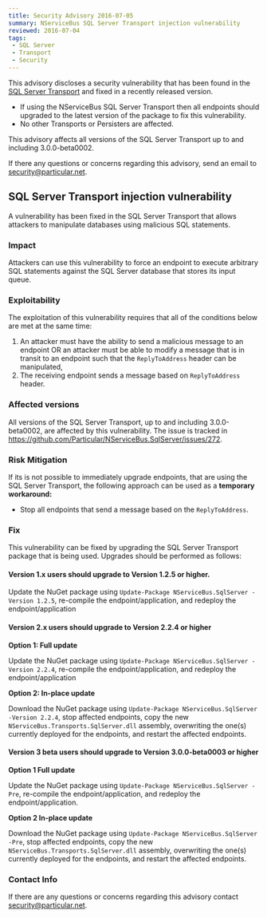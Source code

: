 ```yaml
---
title: Security Advisory 2016-07-05
summary: NServiceBus SQL Server Transport injection vulnerability
reviewed: 2016-07-04
tags:
 - SQL Server
 - Transport
 - Security
---
```


This advisory discloses a security vulnerability that has been found in the [SQL Server Transport](/nservicebus/sqlserver/) and fixed in a recently released version.

 * If using the NServiceBus SQL Server Transport then all endpoints should upgraded to the latest version of the package to fix this vulnerability.
 * No other Transports or Persisters are affected.

This advisory affects all versions of the SQL Server Transport up to and including 3.0.0-beta0002.

If there any questions or concerns regarding this advisory, send an email to [security@particular.net](mailto://security@particular.net).


## SQL Server Transport injection vulnerability

A vulnerability has been fixed in the SQL Server Transport that allows attackers to manipulate databases using malicious SQL statements.


### Impact

Attackers can use this vulnerability to force an endpoint to execute arbitrary SQL statements against the SQL Server database that stores its input queue.


### Exploitability

The exploitation of this vulnerability requires that all of the conditions below are met at the same time:

 1. An attacker must have the ability to send a malicious message to an endpoint OR an attacker must be able to modify a message that is in transit to an endpoint such that the `ReplyToAddress` header can be manipulated,
 1. The receiving endpoint sends a message based on `ReplyToAddress` header.


### Affected versions

All versions of the SQL Server Transport, up to and including 3.0.0-beta0002, are affected by this vulnerability. The issue is tracked in https://github.com/Particular/NServiceBus.SqlServer/issues/272.


### Risk Mitigation

If its is not possible to immediately upgrade endpoints, that are using the SQL Server Transport, the following approach can be used as a **temporary workaround:**

 * Stop all endpoints that send a message based on the `ReplyToAddress`.


### Fix

This vulnerability can be fixed by upgrading the SQL Server Transport package that is being used. Upgrades should be performed as follows:


#### Version 1.x users should upgrade to Version 1.2.5 or higher.

Update the NuGet package using `Update-Package NServiceBus.SqlServer -Version 1.2.5`, re-compile the endpoint/application, and redeploy the endpoint/application


#### Version 2.x users should upgrade to Version 2.2.4 or higher

**Option 1: Full update**

Update the NuGet package using `Update-Package NServiceBus.SqlServer -Version 2.2.4`, re-compile the endpoint/application, and redeploy the endpoint/application

**Option 2: In-place update**

Download the NuGet package using `Update-Package NServiceBus.SqlServer -Version 2.2.4`, stop affected endpoints, copy the new `NServiceBus.Transports.SqlServer.dll` assembly, overwriting the one(s) currently deployed for the endpoints, and restart the affected endpoints.


#### Version 3 beta users should upgrade to Version 3.0.0-beta0003 or higher

**Option 1 Full update**

Update the NuGet package using `Update-Package NServiceBus.SqlServer -Pre`, re-compile the endpoint/application, and redeploy the endpoint/application.

**Option 2  In-place update**

Download the NuGet package using `Update-Package NServiceBus.SqlServer -Pre`, stop affected endpoints, copy the new `NServiceBus.Transports.SqlServer.dll` assembly, overwriting the one(s) currently deployed for the endpoints, and restart the affected endpoints.


### Contact Info

If there are any questions or concerns regarding this advisory contact [security@particular.net](mailto://security@particular.net).
